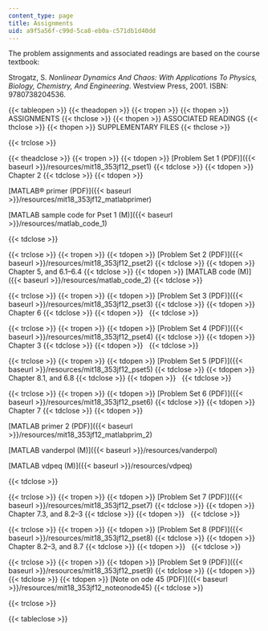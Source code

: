 ```yaml
---
content_type: page
title: Assignments
uid: a9f5a56f-c99d-5ca8-eb0a-c571db1d40dd
---
```


The problem assignments and associated readings are based on the course textbook:

Strogatz, S. _Nonlinear Dynamics And Chaos: With Applications To Physics, Biology, Chemistry, And Engineering_. Westview Press, 2001. ISBN: 9780738204536.

{{< tableopen >}}
{{< theadopen >}}
{{< tropen >}}
{{< thopen >}}
ASSIGNMENTS
{{< thclose >}}
{{< thopen >}}
ASSOCIATED READINGS
{{< thclose >}}
{{< thopen >}}
SUPPLEMENTARY FILES
{{< thclose >}}

{{< trclose >}}

{{< theadclose >}}
{{< tropen >}}
{{< tdopen >}}
[Problem Set 1 (PDF)]({{< baseurl >}}/resources/mit18_353jf12_pset1)
{{< tdclose >}}
{{< tdopen >}}
Chapter 2
{{< tdclose >}}
{{< tdopen >}}


[MATLAB® primer (PDF)]({{< baseurl >}}/resources/mit18_353jf12_matlabprimer)

[MATLAB sample code for Pset 1 (M)]({{< baseurl >}}/resources/matlab_code_1)


{{< tdclose >}}

{{< trclose >}}
{{< tropen >}}
{{< tdopen >}}
[Problem Set 2 (PDF)]({{< baseurl >}}/resources/mit18_353jf12_pset2)
{{< tdclose >}}
{{< tdopen >}}
Chapter 5, and 6.1–6.4
{{< tdclose >}}
{{< tdopen >}}
[MATLAB code (M)]({{< baseurl >}}/resources/matlab_code_2)
{{< tdclose >}}

{{< trclose >}}
{{< tropen >}}
{{< tdopen >}}
[Problem Set 3 (PDF)]({{< baseurl >}}/resources/mit18_353jf12_pset3)
{{< tdclose >}}
{{< tdopen >}}
Chapter 6
{{< tdclose >}}
{{< tdopen >}}
 
{{< tdclose >}}

{{< trclose >}}
{{< tropen >}}
{{< tdopen >}}
[Problem Set 4 (PDF)]({{< baseurl >}}/resources/mit18_353jf12_pset4)
{{< tdclose >}}
{{< tdopen >}}
Chapter 3
{{< tdclose >}}
{{< tdopen >}}
 
{{< tdclose >}}

{{< trclose >}}
{{< tropen >}}
{{< tdopen >}}
[Problem Set 5 (PDF)]({{< baseurl >}}/resources/mit18_353jf12_pset5)
{{< tdclose >}}
{{< tdopen >}}
Chapter 8.1, and 6.8
{{< tdclose >}}
{{< tdopen >}}
 
{{< tdclose >}}

{{< trclose >}}
{{< tropen >}}
{{< tdopen >}}
[Problem Set 6 (PDF)]({{< baseurl >}}/resources/mit18_353jf12_pset6)
{{< tdclose >}}
{{< tdopen >}}
Chapter 7
{{< tdclose >}}
{{< tdopen >}}


[MATLAB primer 2 (PDF)]({{< baseurl >}}/resources/mit18_353jf12_matlabprim_2)

[MATLAB vanderpol (M)]({{< baseurl >}}/resources/vanderpol)

[MATLAB vdpeq (M)]({{< baseurl >}}/resources/vdpeq)


{{< tdclose >}}

{{< trclose >}}
{{< tropen >}}
{{< tdopen >}}
[Problem Set 7 (PDF)]({{< baseurl >}}/resources/mit18_353jf12_pset7)
{{< tdclose >}}
{{< tdopen >}}
Chapter 7.3, and 8.2–3
{{< tdclose >}}
{{< tdopen >}}
 
{{< tdclose >}}

{{< trclose >}}
{{< tropen >}}
{{< tdopen >}}
[Problem Set 8 (PDF)]({{< baseurl >}}/resources/mit18_353jf12_pset8)
{{< tdclose >}}
{{< tdopen >}}
Chapter 8.2–3, and 8.7
{{< tdclose >}}
{{< tdopen >}}
 
{{< tdclose >}}

{{< trclose >}}
{{< tropen >}}
{{< tdopen >}}
[Problem Set 9 (PDF)]({{< baseurl >}}/resources/mit18_353jf12_pset9)
{{< tdclose >}}
{{< tdopen >}}
 
{{< tdclose >}}
{{< tdopen >}}
[Note on ode 45 (PDF)]({{< baseurl >}}/resources/mit18_353jf12_noteonode45)
{{< tdclose >}}

{{< trclose >}}

{{< tableclose >}}